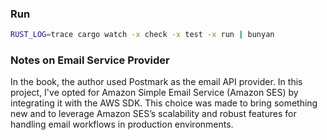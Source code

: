 ### Run

```sh
RUST_LOG=trace cargo watch -x check -x test -x run | bunyan
```

### Notes on Email Service Provider

In the book, the author used Postmark as the email API provider. In this project, I've opted for Amazon Simple Email Service (Amazon SES)
by integrating it with the AWS SDK. This choice was made to bring something new and to leverage Amazon SES’s scalability and robust features
for handling email workflows in production environments.
